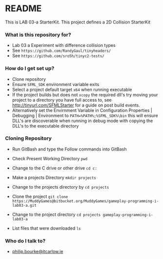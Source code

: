# README #

This is LAB 03-a StarterKit. This project defines a 2D Collision StarterKit


### What is this repository for? ###

* Lab 03 a Experiment with difference collision types
* See `https://github.com/RandyGaul/tinyheaders/`
* See `https://github.com/sro5h/tinyc2-tests/`

### How do I get set up? ###

* Clone repository
* Ensure `SFML_SDK` environment variable exits
* Select a project default target `x64` when running executable
* If the project builds but does not `xcopy` the required dll's try moving your project to a directory you have full access to, see http://tinyurl.com/SFMLStarter for a guide on post build events.
* Alternatively set the Envirnment Variable in Configuration Properties | Debugging | Environment to `PATH=%PATH%;%SFML_SDK%\bin` this will ensure DLL's are discoverable when running in debug mode with copying the DLL's to the executable directory

### Cloning Repository ###
* Run GitBash and type the Follow commands into GitBash

* Check Present Working Directory `pwd`

* Change to the C drive or other drive `cd c:`

* Make a projects Directory `mkdir projects`

* Change to the projects directory by `cd projects`

* Clone the project `git clone https://MuddyGames@bitbucket.org/MuddyGames/gameplay-programming-i-lab03-a.git`

* Change to the project directory `cd projects gameplay-programming-i-lab03-a`

* List files that were downloaded `ls`

### Who do I talk to? ###

* philip.bourke@itcarlow.ie
